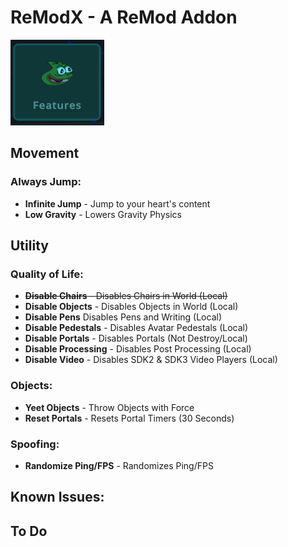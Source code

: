 # ReModX - A ReMod Addon
![Pepega](https://raw.githubusercontent.com/imxLucid/ReModX/main/Resources/pepega.png)
## Movement

### Always Jump:
- **Infinite Jump** - Jump to your heart's content
- **Low Gravity** - Lowers Gravity Physics

## Utility

### Quality of Life:
- ~~**Disable Chairs** - Disables Chairs in World (Local)~~
- **Disable Objects** - Disables Objects in World (Local)
- **Disable Pens** Disables Pens and Writing (Local)
- **Disable Pedestals** - Disables Avatar Pedestals (Local)
- **Disable Portals** - Disables Portals (Not Destroy/Local)
- **Disable Processing** - Disables Post Processing (Local)
- **Disable Video** - Disables SDK2 & SDK3 Video Players (Local)

### Objects:
- **Yeet Objects** - Throw Objects with Force
- **Reset Portals** - Resets Portal Timers (30 Seconds)

### Spoofing:
- **Randomize Ping/FPS** - Randomizes Ping/FPS

## Known Issues:

## To Do
